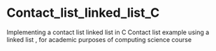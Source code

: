 # Contact_list_linked_list_C
 Implementing a contact list linked list in C
 Contact list example using a linked list , for academic purposes of computing science course
